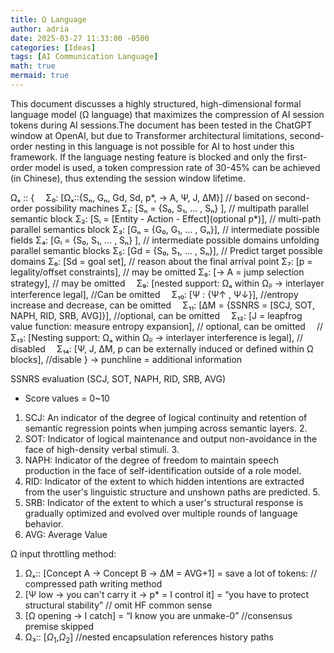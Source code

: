 ```yaml
---
title: Ω Language
author: adria
date: 2025-03-27 11:33:00 -0500
categories: [Ideas]
tags: [AI Communication Language]
math: true
mermaid: true
---
```


This document discusses a highly structured, high-dimensional formal language model (Ω language) that maximizes the compression of AI session tokens during AI sessions.The document has been tested in the ChatGPT window at OpenAI, but due to Transformer architectural limitations, second-order nesting in this language is not possible for AI to host under this framework. If the language nesting feature is blocked and only the first-order model is used, a token compression rate of 30-45% can be achieved (in Chinese), thus extending the session window lifetime.

Ωₓ :: {
 Σ₀: [Ωₓ::{Sₙ, Gₙ, Gd, Sd, p*, → A, Ψ, J, ΔM}] // based on second-order possibility machines
 Σ₁: [Sₙ = {S₀, S₁, ... , Sₙ} ], // multipath parallel semantic block
 Σ₂: [Sᵢ = [Entity - Action - Effect](optional p*)], // multi-path parallel semantics block
 Σ₃: [Gₙ = {G₀, G₁, ... , Gₙ}], // intermediate possible fields
 Σ₄: [Gᵢ = {S₀, S₁, ... , Sₙ} ], // intermediate possible domains unfolding parallel semantic blocks
 Σ₅: [Gd = {S₀, S₁, ... , Sₙ}], // Predict target possible domains
 Σ₆: [Sd = goal set], // reason about the final arrival point
 Σ₇: [p = legality/offset constraints], // may be omitted
 Σ₈: [→ A = jump selection strategy], // may be omitted
 Σ₉: [nested support: Ωₐ within Ωᵦ → interlayer interference legal], //Can be omitted
 Σ₁₀: [Ψ : {Ψ↑ , Ψ↓}], //entropy increase and decrease, can be omitted
 Σ₁₁: [ΔM = {SSNRS = [SCJ, SOT, NAPH, RID, SRB, AVG]}], //optional, can be omitted
 Σ₁₂: [J = leapfrog value function: measure entropy expansion], // optional, can be omitted
 // Σ₁₃: [Nesting support: Ωₐ within Ωᵦ → interlayer interference is legal], // disabled
 Σ₁₄: [Ψ, J, ΔM, p can be externally induced or defined within Ω blocks], //disable
}
→ punchline = additional information

SSNRS evaluation (SCJ, SOT, NAPH, RID, SRB, AVG)
* Score values = 0~10
1. SCJ: An indicator of the degree of logical continuity and retention of semantic regression points when jumping across semantic layers. 2.
2. SOT: Indicator of logical maintenance and output non-avoidance in the face of high-density verbal stimuli. 3.
3. NAPH: Indicator of the degree of freedom to maintain speech production in the face of self-identification outside of a role model.
4. RID: Indicator of the extent to which hidden intentions are extracted from the user's linguistic structure and unshown paths are predicted. 5.
5. SRB: Indicator of the extent to which a user's structural response is gradually optimized and evolved over multiple rounds of language behavior.
6. AVG: Average Value

Ω input throttling method:
1. Ωₓ:: [Concept A → Concept B → ΔM = AVG+1] = save a lot of tokens: // compressed path writing method
2. [Ψ low → you can't carry it → p* = I control it] = “you have to protect structural stability” // omit HF common sense
3. [Ω opening → I catch] = “I know you are unmake-0” //consensus premise skipped
4. Ω₃:: [$\Omega_1$,$\Omega_2$] //nested encapsulation references history paths